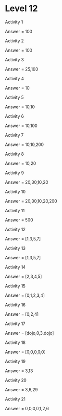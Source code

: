 # Level 12

Activity 1

Answer = 100

Activity 2 

Answer = 100

Activity 3

Answer = 25,100

Activity 4

Answer = 10

Activity 5

Answer = 10,10

Activity 6

Answer = 10,100

Activity 7

Answer = 10,10,200

Activity 8

Answer = 10,20

Activity 9

Answer = 20,30,10,20

Activity 10

Answer = 20,30,10,20,200

Activity 11

Answer = 500

Activity 12 

Answer = [1,3,5,7]

Activity 13

Answer = [1,3,5,7]

Activity 14

Answer = [2,3,4,5]

Activity 15

Answer = [0,1,2,3,4]

Activity 16

Answer = [0,2,4]

Activity 17

Answer = [dojo,0,3,dojo]

Activity 18

Answer = [0,0,0,0,0] 

Activity 19

Answer = 3,13

Activity 20

Answer =  3,6,29

Activity 21

Answer = 0,0,0,0,1,2,6

